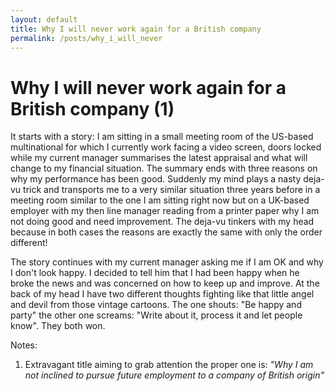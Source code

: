 ```yaml
---
layout: default
title: Why I will never work again for a British company
permalink: /posts/why_i_will_never
---
```


# Why I will never work again for a British company (1)

It starts with a story: I am sitting in a small meeting room of the US-based multinational for which I currently work facing a video screen, doors locked while my current manager summarises the latest appraisal and what will change to my financial situation. The summary ends with three reasons on why my performance has been good. Suddenly my mind plays a nasty deja-vu trick and transports me to a very similar situation three years before in a meeting room similar to the one I am sitting right now but on a UK-based employer with my then line manager reading from a printer paper why I am not doing good and need improvement. The deja-vu tinkers with my head because in both cases the reasons are exactly the same with only the order different!

The story continues with my current manager asking me if I am OK and why I don't look happy. I decided to tell him that I had been happy when he broke the news and was concerned on how to keep up and improve. At the back of my head I have two different thoughts fighting like that little angel and devil from those vintage cartoons. The one shouts: "Be happy and party" the other one screams: "Write about it, process it and let people know". They both won.

Notes:

1. Extravagant title aiming to grab attention the proper one is: *"Why I am not inclined to pursue future employment to a company of British origin"*
